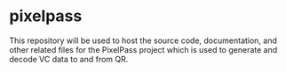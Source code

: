 # pixelpass
This repository will be used to host the source code, documentation, and other related files for the PixelPass project which is used to generate and decode VC data to and from QR.